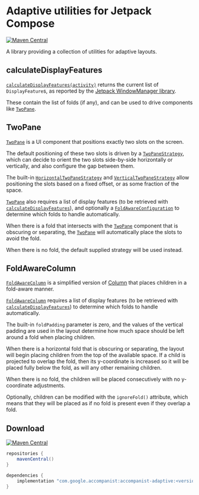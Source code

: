 # Adaptive utilities for Jetpack Compose

[![Maven Central](https://img.shields.io/maven-central/v/com.google.accompanist/accompanist-adaptive)](https://search.maven.org/search?q=g:com.google.accompanist)

A library providing a collection of utilities for adaptive layouts.

## calculateDisplayFeatures

[`calculateDisplayFeatures(activity)`](../api/adaptive/com.google.accompanist.adaptive/calculate-display-features.html) returns the current list of `DisplayFeature`s,
as reported by the [Jetpack WindowManager library](https://developer.android.com/jetpack/androidx/releases/window).

These contain the list of folds (if any), and can be used to drive components like [`TwoPane`](#TwoPane).

## TwoPane

[`TwoPane`](../api/adaptive/com.google.accompanist.adaptive/-two-pane.html) is a UI component that positions exactly two slots on the screen.

The default positioning of these two slots is driven by a [`TwoPaneStrategy`](../api/adaptive/com.google.accompanist.adaptive/-two-pane-strategy.html),
which can decide to orient the two slots side-by-side horizontally or vertically, and also configure the gap between them.

The built-in [`HorizontalTwoPaneStrategy`](../api/adaptive/com.google.accompanist.adaptive/-horizontal-two-pane-strategy.html) and
[`VerticalTwoPaneStrategy`](../api/adaptive/com.google.accompanist.adaptive/-vertical-two-pane-strategy.html) allow positioning the
slots based on a fixed offset, or as some fraction of the space.

[`TwoPane`](../api/adaptive/com.google.accompanist.adaptive/-two-pane.html) also requires a list of display features (to be retrieved with [`calculateDisplayFeatures`](#calculateDisplayFeatures)),
and optionally a [`FoldAwareConfiguration`](../api/adaptive/com.google.accompanist.adaptive/-fold-aware-configuration.html) to determine which folds to handle automatically.

When there is a fold that intersects with the [`TwoPane`](../api/adaptive/com.google.accompanist.adaptive/-two-pane.html) component that is obscuring or separating,
the [`TwoPane`](../api/adaptive/com.google.accompanist.adaptive/-two-pane.html) will automatically place the slots to avoid the fold.

When there is no fold, the default supplied strategy will be used instead.

## FoldAwareColumn

[`FoldAwareColumn`](../api/adaptive/com.google.accompanist.adaptive/-fold-aware-column.html) is a simplified version of [Column](https://developer.android.com/reference/kotlin/androidx/compose/foundation/layout/package-summary#Column(androidx.compose.ui.Modifier,androidx.compose.foundation.layout.Arrangement.Vertical,androidx.compose.ui.Alignment.Horizontal,kotlin.Function1)) that places children in a fold-aware manner.

[`FoldAwareColumn`](../api/adaptive/com.google.accompanist.adaptive/-fold-aware-column.html) requires a list of display features (to be retrieved with [`calculateDisplayFeatures`](#calculatedisplayfeatures)) to determine which folds to handle automatically.

The built-in `foldPadding` parameter is zero, and the values of the vertical padding are used in the layout determine how much space should be left around a fold when placing children.

When there is a horizontal fold that is obscuring or separating, the layout will begin placing children from the top of the available space. If a child is projected to overlap the fold, then its y-coordinate is increased so it will be placed fully below the fold, as will any other remaining children.

When there is no fold, the children will be placed consecutively with no y-coordinate adjustments.

Optionally, children can be modified with the `ignoreFold()` attribute, which means that they will be placed as if no fold is present even if they overlap a fold.

## Download

[![Maven Central](https://img.shields.io/maven-central/v/com.google.accompanist/accompanist-adaptive)](https://search.maven.org/search?q=g:com.google.accompanist)

```groovy
repositories {
    mavenCentral()
}

dependencies {
    implementation "com.google.accompanist:accompanist-adaptive:<version>"
}
```